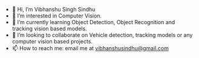 - 👋 Hi, I’m Vibhanshu Singh Sindhu
- 👀 I’m interested in Computer Vision.
- 🌱 I’m currently learning Object Detection, Object Recognition and tracking vision based models.
- 💞️ I’m looking to collaborate on Vehicle detection, tracking models or any computer vision based projects.
- 📫 How to reach me: email me at vibhanshusindhu@gmail.com

<!---
vibhanshusindhu/vibhanshusindhu is a ✨ special ✨ repository because its `README.md` (this file) appears on your GitHub profile.
You can click the Preview link to take a look at your changes.
--->
